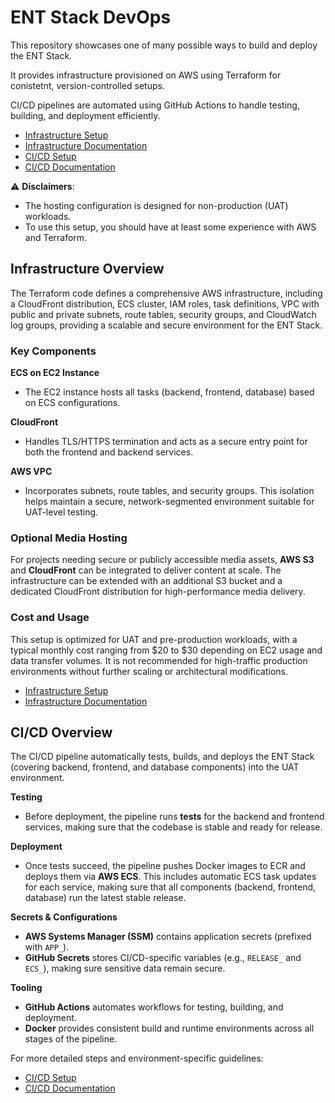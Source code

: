 # ENT Stack DevOps

This repository showcases one of many possible ways to build and deploy the ENT Stack.

It provides infrastructure provisioned on AWS using Terraform for conistetnt, version-controlled setups.

CI/CD pipelines are automated using GitHub Actions to handle testing, building, and deployment efficiently.

- [Infrastructure Setup](docs/infrastructure-setup.md)
- [Infrastructure Documentation](docs/infrastructure-documentation.md)
- [CI/CD Setup](docs/cicd-setup.md)
- [CI/CD Documentation](docs/cicd-documentation.md)

⚠️ **Disclaimers**:
- The hosting configuration is designed for non-production (UAT) workloads.
- To use this setup, you should have at least some experience with AWS and Terraform.

## Infrastructure Overview

The Terraform code defines a comprehensive AWS infrastructure, including a CloudFront distribution, ECS cluster, IAM roles, task definitions, VPC with public and private subnets, route tables, security groups, and CloudWatch log groups, providing a scalable and secure environment for the ENT Stack.

### Key Components

**ECS on EC2 Instance**
- The EC2 instance hosts all tasks (backend, frontend, database) based on ECS configurations.

**CloudFront**
- Handles TLS/HTTPS termination and acts as a secure entry point for both the frontend and backend services.

**AWS VPC**
- Incorporates subnets, route tables, and security groups. This isolation helps maintain a secure, network-segmented environment suitable for UAT-level testing.

### Optional Media Hosting
For projects needing secure or publicly accessible media assets, **AWS S3** and **CloudFront** can be integrated to deliver content at scale. The infrastructure can be extended with an additional S3 bucket and a dedicated CloudFront distribution for high-performance media delivery.

### Cost and Usage
This setup is optimized for UAT and pre-production workloads, with a typical monthly cost ranging from \$20 to \$30 depending on EC2 usage and data transfer volumes. It is not recommended for high-traffic production environments without further scaling or architectural modifications.

- [Infrastructure Setup](docs/infrastructure-setup.md)
- [Infrastructure Documentation](docs/infrastructure-documentation.md)

## CI/CD Overview

The CI/CD pipeline automatically tests, builds, and deploys the ENT Stack (covering backend, frontend, and database components) into the UAT environment.

**Testing**  
- Before deployment, the pipeline runs **tests** for the backend and frontend services, making sure that the codebase is stable and ready for release. 

**Deployment**  
- Once tests succeed, the pipeline pushes Docker images to ECR and deploys them via **AWS ECS**. This includes automatic ECS task updates for each service, making sure that all components (backend, frontend, database) run the latest stable release.

**Secrets & Configurations**
- **AWS Systems Manager (SSM)** contains application secrets (prefixed with `APP_`).
- **GitHub Secrets** stores CI/CD-specific variables (e.g., `RELEASE_` and `ECS_`), making sure sensitive data remain secure.

**Tooling**
- **GitHub Actions** automates workflows for testing, building, and deployment.
- **Docker** provides consistent build and runtime environments across all stages of the pipeline.

For more detailed steps and environment-specific guidelines:

- [CI/CD Setup](docs/cicd-setup.md)
- [CI/CD Documentation](docs/cicd-documentation.md)
